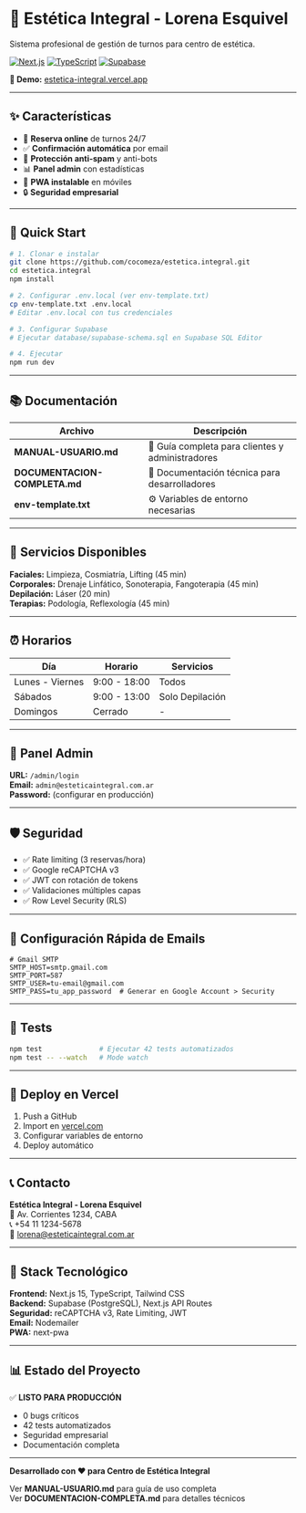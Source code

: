 # 🌸 Estética Integral - Lorena Esquivel

Sistema profesional de gestión de turnos para centro de estética.

[![Next.js](https://img.shields.io/badge/Next.js-15.5-black)](https://nextjs.org/)
[![TypeScript](https://img.shields.io/badge/TypeScript-5.x-blue)](https://www.typescriptlang.org/)
[![Supabase](https://img.shields.io/badge/Supabase-PostgreSQL-green)](https://supabase.com/)

**🔗 Demo:** [estetica-integral.vercel.app](https://estetica-integral.vercel.app)

---

## ✨ Características

- 📅 **Reserva online** de turnos 24/7
- ✅ **Confirmación automática** por email
- 🤖 **Protección anti-spam** y anti-bots
- 📊 **Panel admin** con estadísticas
- 📱 **PWA instalable** en móviles
- 🔒 **Seguridad empresarial**

---

## 🚀 Quick Start

```bash
# 1. Clonar e instalar
git clone https://github.com/cocomeza/estetica.integral.git
cd estetica.integral
npm install

# 2. Configurar .env.local (ver env-template.txt)
cp env-template.txt .env.local
# Editar .env.local con tus credenciales

# 3. Configurar Supabase
# Ejecutar database/supabase-schema.sql en Supabase SQL Editor

# 4. Ejecutar
npm run dev
```

---

## 📚 Documentación

| Archivo | Descripción |
|---------|-------------|
| **MANUAL-USUARIO.md** | 📖 Guía completa para clientes y administradores |
| **DOCUMENTACION-COMPLETA.md** | 🔧 Documentación técnica para desarrolladores |
| **env-template.txt** | ⚙️ Variables de entorno necesarias |

---

## 🎨 Servicios Disponibles

**Faciales:** Limpieza, Cosmiatría, Lifting (45 min)  
**Corporales:** Drenaje Linfático, Sonoterapia, Fangoterapia (45 min)  
**Depilación:** Láser (20 min)  
**Terapias:** Podología, Reflexología (45 min)

---

## ⏰ Horarios

| Día | Horario | Servicios |
|-----|---------|-----------|
| Lunes - Viernes | 9:00 - 18:00 | Todos |
| Sábados | 9:00 - 13:00 | Solo Depilación |
| Domingos | Cerrado | - |

---

## 🔐 Panel Admin

**URL:** `/admin/login`  
**Email:** `admin@esteticaintegral.com.ar`  
**Password:** (configurar en producción)

---

## 🛡️ Seguridad

- ✅ Rate limiting (3 reservas/hora)
- ✅ Google reCAPTCHA v3
- ✅ JWT con rotación de tokens
- ✅ Validaciones múltiples capas
- ✅ Row Level Security (RLS)

---

## 📧 Configuración Rápida de Emails

```env
# Gmail SMTP
SMTP_HOST=smtp.gmail.com
SMTP_PORT=587
SMTP_USER=tu-email@gmail.com
SMTP_PASS=tu_app_password  # Generar en Google Account > Security
```

---

## 🧪 Tests

```bash
npm test              # Ejecutar 42 tests automatizados
npm test -- --watch   # Mode watch
```

---

## 🚀 Deploy en Vercel

1. Push a GitHub
2. Import en [vercel.com](https://vercel.com)
3. Configurar variables de entorno
4. Deploy automático

---

## 📞 Contacto

**Estética Integral - Lorena Esquivel**  
📍 Av. Corrientes 1234, CABA  
📞 +54 11 1234-5678  
📧 lorena@esteticaintegral.com.ar

---

## 🎯 Stack Tecnológico

**Frontend:** Next.js 15, TypeScript, Tailwind CSS  
**Backend:** Supabase (PostgreSQL), Next.js API Routes  
**Seguridad:** reCAPTCHA v3, Rate Limiting, JWT  
**Email:** Nodemailer  
**PWA:** next-pwa

---

## 📊 Estado del Proyecto

✅ **LISTO PARA PRODUCCIÓN**

- 0 bugs críticos
- 42 tests automatizados
- Seguridad empresarial
- Documentación completa

---

**Desarrollado con ❤️ para Centro de Estética Integral**

Ver **MANUAL-USUARIO.md** para guía de uso completa  
Ver **DOCUMENTACION-COMPLETA.md** para detalles técnicos
